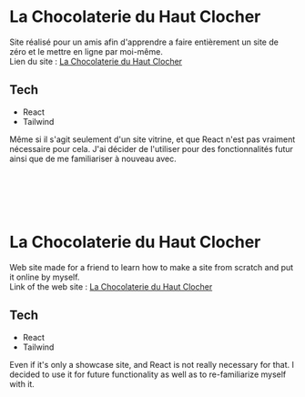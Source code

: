 # La Chocolaterie du Haut Clocher

Site réalisé pour un amis afin d'apprendre a faire entièrement un site de zéro et le mettre en ligne par moi-même.<br>
Lien du site : [La Chocolaterie du Haut Clocher](https://lachocolaterieduhautclocher.be/)

## Tech

- React
- Tailwind

Même si il s'agit seulement d'un site vitrine, et que React n'est pas vraiment nécessaire pour cela. J'ai décider de l'utiliser pour des fonctionnalités futur ainsi que de me familiariser à nouveau avec.

<br>
<br>
<br>
<br>

# La Chocolaterie du Haut Clocher

Web site made for a friend to learn how to make a site from scratch and put it online by myself.<br>
Link of the web site : [La Chocolaterie du Haut Clocher](https://lachocolaterieduhautclocher.be/)

## Tech

- React
- Tailwind

Even if it's only a showcase site, and React is not really necessary for that. I decided to use it for future functionality as well as to re-familiarize myself with it.
